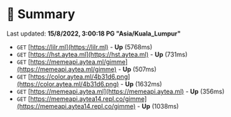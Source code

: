# 📖 Summary
Last updated: **15/8/2022, 3:00:18 PG "Asia/Kuala_Lumpur"**

- `GET` [https://lilr.ml](https://lilr.ml) - **Up** (5768ms)
- `GET` [https://hst.aytea.ml](https://hst.aytea.ml) - **Up** (731ms)
- `GET` [https://memeapi.aytea.ml/gimme](https://memeapi.aytea.ml/gimme) - **Up** (507ms)
- `GET` [https://color.aytea.ml/4b31d6.png](https://color.aytea.ml/4b31d6.png) - **Up** (1632ms)
- `GET` [https://memeapi.aytea.ml](https://memeapi.aytea.ml) - **Up** (356ms)
- `GET` [https://memeapi.aytea14.repl.co/gimme](https://memeapi.aytea14.repl.co/gimme) - **Up** (1038ms)
